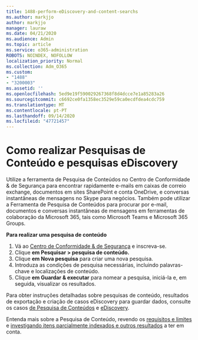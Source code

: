 ```yaml
---
title: 1488-perform-eDiscovery-and-content-searchs
ms.author: markjjo
author: markjjo
manager: lauraw
ms.date: 04/21/2020
ms.audience: Admin
ms.topic: article
ms.service: o365-administration
ROBOTS: NOINDEX, NOFOLLOW
localization_priority: Normal
ms.collection: Adm_O365
ms.custom:
- "1488"
- "3200003"
ms.assetid: ''
ms.openlocfilehash: 5ed9e19f590029267368f8d4dcce7e1a85283a26
ms.sourcegitcommit: c6692ce0fa1358ec3529e59ca0ecdfdea4cdc759
ms.translationtype: MT
ms.contentlocale: pt-PT
ms.lasthandoff: 09/14/2020
ms.locfileid: "47721457"
---
```

# <a name="how-to-perform-content-searches-and-ediscovery-searches"></a>Como realizar Pesquisas de Conteúdo e pesquisas eDiscovery

Utilize a ferramenta de Pesquisa de Conteúdos no Centro de Conformidade & de Segurança para encontrar rapidamente e-mails em caixas de correio exchange, documentos em sites SharePoint e conta OneDrive, e conversas instantâneas de mensagens no Skype para negócios. Também pode utilizar a Ferramenta de Pesquisa de Conteúdos para procurar por e-mail, documentos e conversas instantâneas de mensagens em ferramentas de colaboração da Microsoft 365, tais como Microsoft Teams e Microsoft 365 Groups.

**Para realizar uma pesquisa de conteúdo**

1. Vá ao [Centro de Conformidade & de Segurança](https://protection.office.com) e inscreva-se.
2. Clique **em Pesquisar > pesquisa de conteúdo.**
3. Clique **em Nova pesquisa** para criar uma nova pesquisa.
4. Introduza as condições de pesquisa necessárias, incluindo palavras-chave e localizações de conteúdo.  
5. Clique **em Guardar & executar** para nomear a pesquisa, iniciá-la e, em seguida, visualizar os resultados.

Para obter instruções detalhadas sobre pesquisas de conteúdo, resultados de exportação e criação de casos eDiscovery para guardar dados, consulte os casos [de Pesquisa de Conteúdos](https://docs.microsoft.com/microsoft-365/compliance/content-search) e [eDiscovery](https://docs.microsoft.com/microsoft-365/compliance/ediscovery-cases).

Entenda mais sobre a Pesquisa de Conteúdo, revendo os [requisitos e limites](https://docs.microsoft.com/microsoft-365/compliance/limits-for-content-search) e  [investigando itens parcialmente indexados e outros resultados](https://docs.microsoft.com/microsoft-365/compliance/investigating-partially-indexed-items-in-ediscovery) a ter em conta.